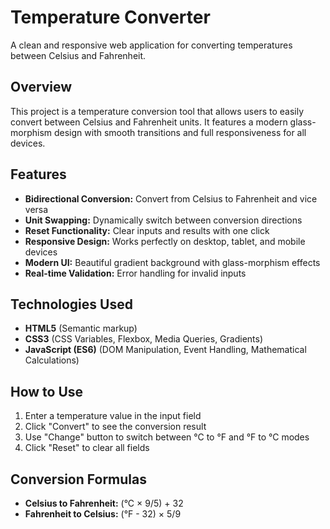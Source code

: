 # Temperature Converter

A clean and responsive web application for converting temperatures between Celsius and Fahrenheit.

## Overview

This project is a temperature conversion tool that allows users to easily convert between Celsius and Fahrenheit units. It features a modern glass-morphism design with smooth transitions and full responsiveness for all devices.

## Features

- **Bidirectional Conversion:** Convert from Celsius to Fahrenheit and vice versa
- **Unit Swapping:** Dynamically switch between conversion directions
- **Reset Functionality:** Clear inputs and results with one click
- **Responsive Design:** Works perfectly on desktop, tablet, and mobile devices
- **Modern UI:** Beautiful gradient background with glass-morphism effects
- **Real-time Validation:** Error handling for invalid inputs

## Technologies Used

- **HTML5** (Semantic markup)
- **CSS3** (CSS Variables, Flexbox, Media Queries, Gradients)
- **JavaScript (ES6)** (DOM Manipulation, Event Handling, Mathematical Calculations)


## How to Use

1. Enter a temperature value in the input field
2. Click "Convert" to see the conversion result
3. Use "Change" button to switch between °C to °F and °F to °C modes
4. Click "Reset" to clear all fields

## Conversion Formulas

- **Celsius to Fahrenheit:** (°C × 9/5) + 32
- **Fahrenheit to Celsius:** (°F - 32) × 5/9
